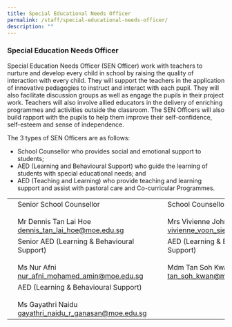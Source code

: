 ```yaml
---
title: Special Educational Needs Officer
permalink: /staff/special-educational-needs-officer/
description: ""
---
```


### Special Education Needs Officer

Special Education Needs Officer (SEN Officer) work with teachers to nurture and develop every child in school by raising the quality of interaction with every child. They will support the teachers in the application of innovative pedagogies to instruct and interact with each pupil. They will also facilitate discussion groups as well as engage the pupils in their project work. Teachers will also involve allied educators in the delivery of enriching programmes and activities outside the classroom. The SEN Officers will also build rapport with the pupils to help them improve their self-confidence, self-esteem and sense of independence.

The 3 types of SEN Officers are as follows:

*   School Counsellor who provides social and emotional support to students;
*   AED (Learning and Behavioural Support) who guide the learning of students with special educational needs; and
*   AED (Teaching and Learning) who provide teaching and learning support and assist with pastoral care and Co-curricular Programmes.

|  	|  	|  	|  	|  	|
|---	|---	|---	|---	|---	|
| 	| Senior School Counsellor<br><br>Mr Dennis Tan Lai Hoe<br>dennis_tan_lai_hoe@moe.edu.sg 	|  	| 	| School Counsellor<br><br>Mrs Vivienne John<br>vivienne_voon_siew_ken@moe.edu.sg 	|
| 	| Senior AED (Learning & Behavioural Support)<br><br>Ms Nur Afni<br>nur_afni_mohamed_amin@moe.edu.sg 	|   	| 	| AED (Learning & Behavioural Support)<br><br>Mdm Tan Soh Kwan<br>tan_soh_kwan@moe.edu.sg 	|
||  	 AED (Learning & Behavioural Support)<br><br>Ms Gayathri Naidu<br>gayathri_naidu_r_ganasan@moe.edu.sg 	|